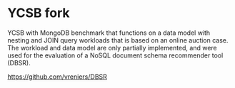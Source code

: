 <!--
Copyright (c) 2010 Yahoo! Inc., 2012 - 2016 YCSB contributors.
All rights reserved.

Licensed under the Apache License, Version 2.0 (the "License"); you
may not use this file except in compliance with the License. You
may obtain a copy of the License at

http://www.apache.org/licenses/LICENSE-2.0

Unless required by applicable law or agreed to in writing, software
distributed under the License is distributed on an "AS IS" BASIS,
WITHOUT WARRANTIES OR CONDITIONS OF ANY KIND, either express or
implied. See the License for the specific language governing
permissions and limitations under the License. See accompanying
LICENSE file.
-->

YCSB fork
============================
YCSB with MongoDB benchmark that functions on a data model with nesting and JOIN query workloads that is based on an online auction case.
The workload and data model are only partially implemented, and were used for the evaluation of a NoSQL document schema recommender tool (DBSR).

https://github.com/vreniers/DBSR
